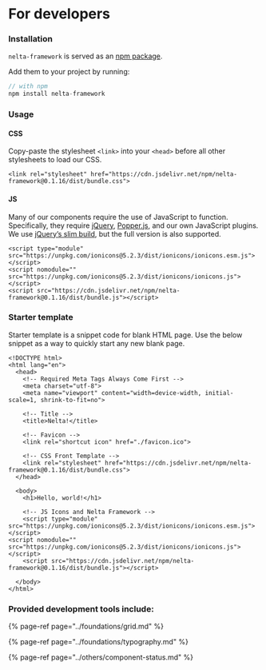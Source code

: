 # For developers

### Installation

`nelta-framework` is served as an [npm package](https://www.npmjs.com/package/nelta-framework).

Add them to your project by running:

```javascript
// with npm
npm install nelta-framework
```

### Usage

#### CSS

Copy-paste the stylesheet `<link>` into your `<head>` before all other stylesheets to load our CSS.

```markup
<link rel="stylesheet" href="https://cdn.jsdelivr.net/npm/nelta-framework@0.1.16/dist/bundle.css">
```

#### JS

Many of our components require the use of JavaScript to function. Specifically, they require [jQuery](https://jquery.com/), [Popper.js](https://popper.js.org/), and our own JavaScript plugins. We use [jQuery’s slim build](https://blog.jquery.com/2016/06/09/jquery-3-0-final-released/), but the full version is also supported.

```markup
<script type="module" src="https://unpkg.com/ionicons@5.2.3/dist/ionicons/ionicons.esm.js"></script>
<script nomodule="" src="https://unpkg.com/ionicons@5.2.3/dist/ionicons/ionicons.js"></script>
<script src="https://cdn.jsdelivr.net/npm/nelta-framework@0.1.16/dist/bundle.js"></script>
```

### Starter template <a id="starter-template"></a>

Starter template is a snippet code for blank HTML page. Use the below snippet as a way to quickly start any new blank page.

```markup
<!DOCTYPE html>
<html lang="en">
  <head>
    <!-- Required Meta Tags Always Come First -->
    <meta charset="utf-8">
    <meta name="viewport" content="width=device-width, initial-scale=1, shrink-to-fit=no">

    <!-- Title -->
    <title>Nelta!</title>

    <!-- Favicon -->
    <link rel="shortcut icon" href="./favicon.ico">
    
    <!-- CSS Front Template -->
    <link rel="stylesheet" href="https://cdn.jsdelivr.net/npm/nelta-framework@0.1.16/dist/bundle.css">
  </head>

  <body>
    <h1>Hello, world!</h1>

    <!-- JS Icons and Nelta Framework -->
    <script type="module" src="https://unpkg.com/ionicons@5.2.3/dist/ionicons/ionicons.esm.js"></script>
<script nomodule="" src="https://unpkg.com/ionicons@5.2.3/dist/ionicons/ionicons.js"></script>
    <script src="https://cdn.jsdelivr.net/npm/nelta-framework@0.1.16/dist/bundle.js"></script>

  </body>
</html>
```

### **Provided development tools include:**

{% page-ref page="../foundations/grid.md" %}

{% page-ref page="../foundations/typography.md" %}

{% page-ref page="../others/component-status.md" %}

